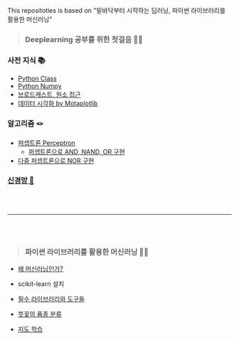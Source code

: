 This repositoties is based on "밑바닥부터 시작하는 딥러닝, 파이썬 라이브러리를 활용한 머신러닝" 

> ### Deeplearning 공부를 위한 첫걸음 🚶‍♂️

### 사전 지식 📚
- <a href="https://velog.io/@yulim2/Python-%ED%81%B4%EB%9E%98%EC%8A%A4-Class">Python Class</a>
- <a href="https://velog.io/@yulim2/Python-%EB%84%98%ED%8C%8C%EC%9D%B4-Numpy">Python Numpy</a>
- <a href="https://velog.io/@yulim2/Python-%EB%B8%8C%EB%A1%9C%EB%93%9C%EC%BA%90%EC%8A%A4%ED%8A%B8-%EC%9B%90%EC%86%8C-%EC%A0%91%EA%B7%BC">브로드캐스트, 원소 접근</a>
- <a href="https://velog.io/@yulim2/Python-%EB%8D%B0%EC%9D%B4%ED%84%B0-%EC%8B%9C%EA%B0%81%ED%99%94-By-Motaplotlib">데이터 시각화 by Motaplotlib</a>

### 알고리즘 🪢
- <a href="https://velog.io/@yulim2/Algorithm-%ED%8D%BC%EC%85%89%ED%8A%B8%EB%A1%A0-Perceptron"> 퍼셉트론 Perceptron</a>
    - <a href="https://velog.io/@yulim2/Python-%ED%8D%BC%EC%85%89%ED%8A%B8%EB%A1%A0%EC%9C%BC%EB%A1%9C-AND-NAND-OR-%EA%B5%AC%ED%98%84">퍼셉트론으로 AND, NAND, OR 구현</a>
- <a href="https://velog.io/@yulim2/Algorithm-%EB%8B%A4%EC%A4%91-%ED%8D%BC%EC%85%89%ED%8A%B8%EB%A1%A0%EC%9C%BC%EB%A1%9C-NOR-%EA%B5%AC%ED%98%84">다중 퍼셉트론으로 NOR 구현</a>

### <a href="https://velog.io/@yulim2/Neural-Network-%EC%8B%A0%EA%B2%BD%EB%A7%9D">신경망 🧠 </a> 

<br>
<br>

___

<br>
<br>

> ### 파이썬 라이브러리를 활용한 머신러닝 🏃‍♂️

- <a href="https://velog.io/@yulim2/%ED%8C%8C%EC%9D%B4%EC%8D%AC-%EB%9D%BC%EC%9D%B4%EB%B8%8C%EB%9F%AC%EB%A6%AC%EB%A5%BC-%ED%99%9C%EC%9A%A9%ED%95%9C-%EB%A8%B8%EC%8B%A0%EB%9F%AC%EB%8B%9D-%EC%99%9C-%EB%A8%B8%EC%8B%A0%EB%9F%AC%EB%8B%9D%EC%9D%B8%EA%B0%80">왜 머신러닝인가?</a>

- scikit-learn 설치

- <a href="https://github.com/YuLim2/Deep-Learing-Machine-Learning/blob/main/Study/lib-study.ipynb">필수 라이브러리와 도구들</a>

- <a href="https://github.com/YuLim2/Deep-Learing-Machine-Learning/blob/main/Application/Irises.ipynb">붓꽃의 품종 분류</a>

- <a href="https://velog.io/@yulim2/%ED%8C%8C%EC%9D%B4%EC%8D%AC-%EB%9D%BC%EC%9D%B4%EB%B8%8C%EB%9F%AC%EB%A6%AC%EB%A5%BC-%ED%99%9C%EC%9A%A9%ED%95%9C-%EB%A8%B8%EC%8B%A0%EB%9F%AC%EB%8B%9D-%EC%A7%80%EB%8F%84-%ED%95%99%EC%8A%B5">지도 학습</a>


